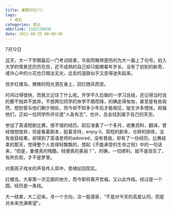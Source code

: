 ```yaml
---
title: 暑期印记(1)
tags:
  - 成长
categories: 笔记
abbrlink: 1102136036
date: 2011-08-25 00:00:00
---
```


7月12日

这天，大一下学期最后一门考试结束，华丽而略带感伤的为大一画上了句号。初入大学的情景还历历在目，还不成熟的自己却只能眼看年岁长。没有了初到的新奇，或许心中的火花也已暗淡无光，远去的道路似乎又变得迷失起来。

信步红楼岛，微微的阳光洒在身上，回忆随风而至。

时间过得很快，而我又记住了什么呢。开学不久后做的一学习总结，还记得当时说的要不抛弃不放弃。不想两位同学的休学不期而降，的确走得匆匆，甚至是有些突然，想到曾与他们朝夕相处，而今却不知多少年后才能相见，陡生许多惆怅。祝福他们，正如一位同学所评论道“人各有志”，也许，总会找到属于自己的天空。

参加了英语短剧比赛，很不错的经历。前后准备了一个多月，收集资料，翻译。曾经很想放弃，但是看着剧本，挺着坚持，enjoy it。简短的剧本，仓猝的排练，没有收获结果，却得到了英语老师的admired，没有晋级，却有了一份经历。比赛结束的那天，觉得整个人变得轻飘飘的，想起《不能承受的生命之轻》中的一句话来，“但是，重便真的残酷，轻便真的美丽？”，的确，一切顺利，就不是现实了，有所负担，才不是梦里。

对面孩子戏水的声音传入耳中，思绪扯回现实。

红楼岛，大家第一次见面的地方，而今即将离开宏福，又以此作结。经过是一个圆，经历是一条线。

大一结束，大二迎来。寻一个方向，注一股源泉，“不是对今天的高度认同，而是对未来充满希望”。
